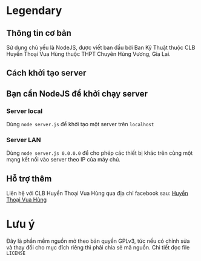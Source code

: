 # Legendary

## Thông tin cơ bản

Sử dụng chủ yếu là NodeJS, được viết ban đầu bởi Ban Kỹ Thuật thuộc CLB Huyền Thoại Vua Hùng thuộc THPT Chuyên Hùng Vương, Gia Lai. 
## Cách khởi tạo server
## Bạn cần NodeJS để khởi chạy server
### Server local
Dùng `node server.js` để khởi tạo một server trên `localhost`
### Server LAN
Dùng `node server.js 0.0.0.0` để cho phép các thiết bị khác trên cùng một mạng kết nối vào server theo IP của máy chủ. 

## Hỗ trợ thêm

Liên hệ với CLB Huyền Thoại Vua Hùng qua địa chỉ facebook sau:  [Huyền Thoại Vua Hùng](http://facebook.com/huyenthoaivuahung)
# Lưu ý
Đây là phần mềm nguồn mở theo bản quyền GPLv3, tức nếu có chỉnh sửa và thay đổi cho mục đích riêng thì phải chia sẻ mã nguồn. Chi tiết đọc file `LICENSE`
